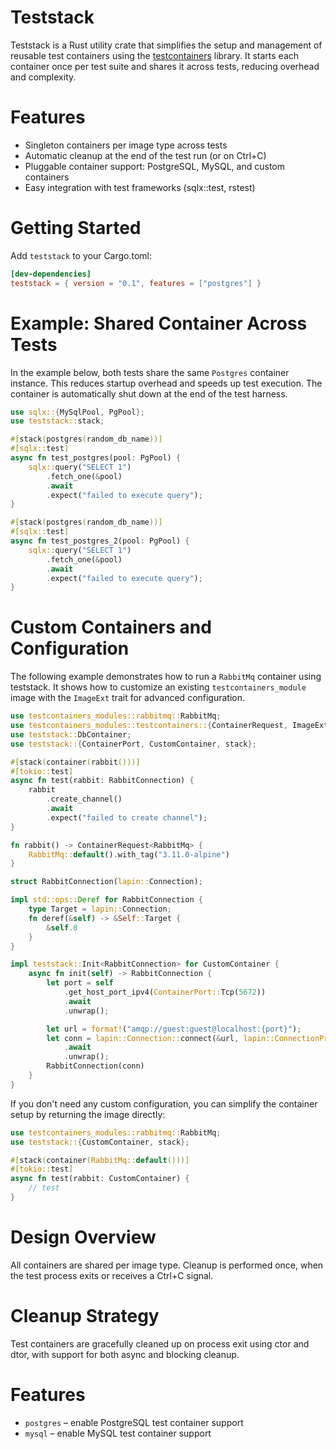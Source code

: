 # Teststack

Teststack is a Rust utility crate that simplifies the setup and management of reusable test containers using the  [testcontainers](https://docs.rs/testcontainers/latest/testcontainers/) library. It starts each container once per test suite and shares it across tests, reducing overhead and complexity.

# Features

- Singleton containers per image type across tests
- Automatic cleanup at the end of the test run (or on Ctrl+C)
- Pluggable container support: PostgreSQL, MySQL, and custom containers
- Easy integration with test frameworks (sqlx::test, rstest)

# Getting Started

Add `teststack` to your Cargo.toml:

```toml
[dev-dependencies]
teststack = { version = "0.1", features = ["postgres"] }
```

# Example: Shared Container Across Tests

In the example below, both tests share the same `Postgres` container instance. This reduces startup overhead and speeds up test execution. The container is automatically shut down at the end of the test harness.

```rust
use sqlx::{MySqlPool, PgPool};
use teststack::stack;

#[stack(postgres(random_db_name))]
#[sqlx::test]
async fn test_postgres(pool: PgPool) {
    sqlx::query("SELECT 1")
        .fetch_one(&pool)
        .await
        .expect("failed to execute query");
}

#[stack(postgres(random_db_name))]
#[sqlx::test]
async fn test_postgres_2(pool: PgPool) {
    sqlx::query("SELECT 1")
        .fetch_one(&pool)
        .await
        .expect("failed to execute query");
}
```

# Custom Containers and Configuration

The following example demonstrates how to run a `RabbitMq` container using teststack. It shows how to customize an existing `testcontainers_module` image with the `ImageExt` trait for advanced configuration.

```rust
use testcontainers_modules::rabbitmq::RabbitMq;
use testcontainers_modules::testcontainers::{ContainerRequest, ImageExt};
use teststack::DbContainer;
use teststack::{ContainerPort, CustomContainer, stack};

#[stack(container(rabbit()))]
#[tokio::test]
async fn test(rabbit: RabbitConnection) {
    rabbit
        .create_channel()
        .await
        .expect("failed to create channel");
}

fn rabbit() -> ContainerRequest<RabbitMq> {
    RabbitMq::default().with_tag("3.11.0-alpine")
}

struct RabbitConnection(lapin::Connection);

impl std::ops::Deref for RabbitConnection {
    type Target = lapin::Connection;
    fn deref(&self) -> &Self::Target {
        &self.0
    }
}

impl teststack::Init<RabbitConnection> for CustomContainer {
    async fn init(self) -> RabbitConnection {
        let port = self
            .get_host_port_ipv4(ContainerPort::Tcp(5672))
            .await
            .unwrap();

        let url = format!("amqp://guest:guest@localhost:{port}");
        let conn = lapin::Connection::connect(&url, lapin::ConnectionProperties::default())
            .await
            .unwrap();
        RabbitConnection(conn)
    }
}
```

If you don't need any custom configuration, you can simplify the container setup by returning the image directly:

```rust
use testcontainers_modules::rabbitmq::RabbitMq;
use teststack::{CustomContainer, stack};

#[stack(container(RabbitMq::default()))]
#[tokio::test]
async fn test(rabbit: CustomContainer) {
    // test
}
```

# Design Overview

All containers are shared per image type.
Cleanup is performed once, when the test process exits or receives a Ctrl+C signal.


# Cleanup Strategy

Test containers are gracefully cleaned up on process exit using ctor and dtor, with support for both async and blocking cleanup.

# Features

* `postgres` – enable PostgreSQL test container support
* `mysql` – enable MySQL test container support


